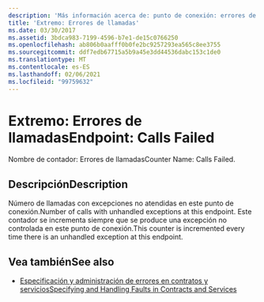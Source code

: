 ```yaml
---
description: 'Más información acerca de: punto de conexión: errores de llamadas'
title: 'Extremo: Errores de llamadas'
ms.date: 03/30/2017
ms.assetid: 3bdca983-7199-4596-b7e1-de15c0766250
ms.openlocfilehash: ab806b0aafff0b0fe2bc9257293ea565c8ee3755
ms.sourcegitcommit: ddf7edb67715a5b9a45e3dd44536dabc153c1de0
ms.translationtype: MT
ms.contentlocale: es-ES
ms.lasthandoff: 02/06/2021
ms.locfileid: "99759632"
---
```

# <a name="endpoint-calls-failed"></a><span data-ttu-id="d60f3-103">Extremo: Errores de llamadas</span><span class="sxs-lookup"><span data-stu-id="d60f3-103">Endpoint: Calls Failed</span></span>

<span data-ttu-id="d60f3-104">Nombre de contador: Errores de llamadas</span><span class="sxs-lookup"><span data-stu-id="d60f3-104">Counter Name: Calls Failed.</span></span>  
  
## <a name="description"></a><span data-ttu-id="d60f3-105">Descripción</span><span class="sxs-lookup"><span data-stu-id="d60f3-105">Description</span></span>  

 <span data-ttu-id="d60f3-106">Número de llamadas con excepciones no atendidas en este punto de conexión.</span><span class="sxs-lookup"><span data-stu-id="d60f3-106">Number of calls with unhandled exceptions at this endpoint.</span></span> <span data-ttu-id="d60f3-107">Este contador se incrementa siempre que se produce una excepción no controlada en este punto de conexión.</span><span class="sxs-lookup"><span data-stu-id="d60f3-107">This counter is incremented every time there is an unhandled exception at this endpoint.</span></span>  
  
## <a name="see-also"></a><span data-ttu-id="d60f3-108">Vea también</span><span class="sxs-lookup"><span data-stu-id="d60f3-108">See also</span></span>

- [<span data-ttu-id="d60f3-109">Especificación y administración de errores en contratos y servicios</span><span class="sxs-lookup"><span data-stu-id="d60f3-109">Specifying and Handling Faults in Contracts and Services</span></span>](../../specifying-and-handling-faults-in-contracts-and-services.md)
